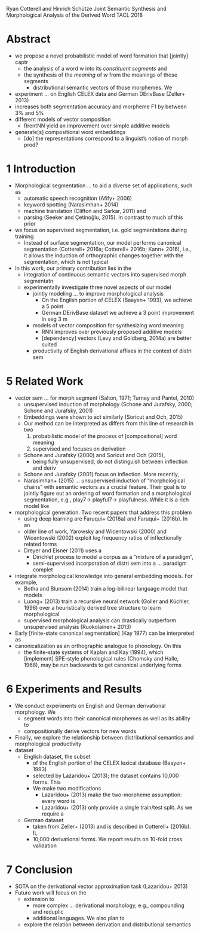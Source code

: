 Ryan Cotterell and  Hinrich Schütze
Joint Semantic Synthesis and Morphological Analysis of the Derived Word
TACL 2018

# Abstract

* we propose a novel probabilistic model of word formation that [jointly] captr
  * the analysis of a word w into its _constituent segments_ and
  * the synthesis of the _meaning_ of w from the meanings of those segments
    * distributional semantic vectors of those morphemes. We
* experiment ... on English CELEX data and German DErivBase (Zeller+ 2013)
* increases both segmentation accuracy and morpheme F1 by between 3% and 5%
* different models of vector composition
  * RrentNN yield an improvement over simple additive models
* generate[s] compositional word embeddings
  * [do] the representations correspond to a linguist’s notion of morph prod?

# 1 Introduction

* Morphological segmentation ... to aid a diverse set of applications, such as
  * automatic speech recognition (Afify+ 2006)
  * keyword spotting (Narasimhan+ 2014)
  * machine translation (Clifton and Sarkar, 2011) and
  * parsing (Seeker and Çetinoğlu, 2015). In contrast to much of this prior
* we focus on supervised segmentation, i.e. gold segmentations during training
  * Instead of surface segmentation, our model performs canonical segmentation
    (Cotterell+ 2016a; Cotterell+ 2016b; Kann+ 2016), i.e., it allows
    the induction of orthographic changes together with the segmentation, which
    is not typical
* In this work, our primary contribution lies in the
  * integration of continuous semantic vectors into supervised morph segmentatn
  * experimentally investigate three novel aspects of our model
    * jointly modeling ... to improve morphological analysis
      * On the English portion of CELEX (Baayen+ 1993), we achieve a 5 point
      * German DErivBase dataset we achieve a 3 point improvement in seg 3 m
    * models of vector composition for synthesizing word meaning
      * RNN improves over previously proposed additive models
      * [dependency] vectors (Levy and Goldberg, 2014a) are better suited
    * productivity of English derivational affixes in the context of distri sem

# 5 Related Work

* vector sem ... for morph segment (Salton, 1971; Turney and Pantel, 2010)
	* unsupervised induction of morphology
		(Schone and Jurafsky, 2000; Schone and Jurafsky, 2001)
	* Embeddings were shown to act similarly (Soricut and Och, 2015)
	* Our method can be interpreted as differs from this line of research in two
		1. probabilistic model of the process of [compositional] word meaning
		2. supervised and focuses on derivation
	* Schone and Jurafsky (2000) and Soricut and Och (2015), 	
		* being fully unsupervised, do not distinguish between inflection and deriv
	* Schone and Jurafsky (2001) focus on inflection.  More recently,
	* Narasimhan+ (2015) ... unsupervised induction of “morphological chains”
		with semantic vectors as a crucial feature. Their goal is to
		jointly figure out an ordering of word formation and a morphological
		segmentation, e.g., play7→ playful7→ playfulness. While it is a rich model like
* morphological generation. Two recent papers that address this problem
	* using deep learning are Faruqui+ (2016a) and Faruqui+ (2016b).  In an
  * older line of work, Yarowsky and Wicentowski (2000) and Wicentowski (2002)
    exploit log frequency ratios of inflectionally related forms
  * Dreyer and Eisner (2011) uses a
    * Dirichlet process to model a corpus as a “mixture of a paradigm”,
    * semi-supervised incorporation of distri sem into a ... paradigm complet
* integrate morphological knowledge into general embedding models. For example,
  * Botha and Blunsom (2014) train a log-bilinear language model that models
  * Luong+ (2013) train a recursive neural network (Goller and Küchler, 1996)
    over a heuristically derived tree structure to learn morphological
  * supervised morphological analysis can drastically outperform unsupervised
    analysis (Ruokolainen+ 2013)
* Early [finite-state canonical segmentation]  (Kay 1977) can be interpreted as
* canonicalization as an orthographic analogue to phonology.  On this
  * the finite-state systems of Kaplan and Kay (1994),
    which [implement] SPE-style phonological rules (Chomsky and Halle, 1968),
    may be run backwards to get canonical underlying forms

# 6 Experiments and Results

* We conduct experiments on English and German derivational morphology. We
  * segment words into their canonical morphemes as well as its ability to
  * compositionally derive vectors for new words
* Finally, we explore the relationship between distributional semantics and
  morphological productivity
* dataset
  * English dataset, the subset
    * of the English portion of the CELEX lexical database (Baayen+ 1993)
    * selected by Lazaridou+ (2013); the dataset contains 10,000 forms. This
    * We make two modifications
      * Lazaridou+ (2013) make the two-morpheme assumption: every word is
      * Lazaridou+ (2013) only provide a single train/test split. As we require a
  * German dataset
    * taken from Zeller+ (2013) and is described in Cotterell+ (2016b).  It,
    * 10,000 derivational forms. We report results on 10-fold cross validation

# 7 Conclusion

* SOTA on the derivational vector approximation task (Lazaridou+ 2013)
* Future work will focus on the
  * extension to
    * more complex ... derivational morphology, e.g., compounding and reduplic
    * additional languages. We also plan to
  * explore the relation between derivation and distributional semantics
